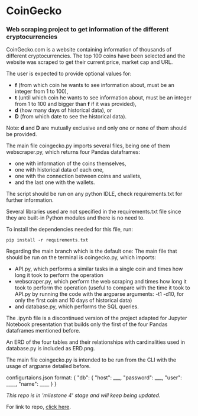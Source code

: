 # CoinGecko

### Web scraping project to get information of the different cryptocurrencies

CoinGecko.com is a website containing information of thousands of different cryptocurrencies.
The top 100 coins have been selected and the website was scraped to get their current price, market cap and URL.

The user is expected to provide optional values for:
- **f** (from which coin he wants to see information about, must be an integer from 1 to 100),
- **t** (until which coin he wants to see information about, must be an integer from 1 to 100 and bigger than **f** if it was provided), 
- **d** (how many days of historical data), or
- **D** (from which date to see the historical data).

Note: **d** and **D** are mutually exclusive and only one or none of them should be provided.

The main file coingecko.py imports several files, being one of them webscraper.py, which returns four Pandas dataframes:
- one with information of the coins themselves,
- one with historical data of each one, 
- one with the connection between coins and wallets,
- and the last one with the wallets.

The script should be run on any python IDLE, check requirements.txt for further information.

Several libraries used are not specified in the requirements.txt file since they are built-in Python modules and there is 
no need to.

To install the dependencies needed for this file, run:

```
pip install -r requirements.txt
```

Regarding the main branch which is the default one:
The main file that should be run on the terminal is coingecko.py, which imports:
- API.py, which performs a similar tasks in a single coin and times how long it took to perform the operation
- webscraper.py, which perform the web scraping and times how long it took to perform the operation (useful to compare 
with the time it took to API.py by running the code with the argparse arguments: -t1 -d10, for only the first coin and 
10 days of historical data)
- and database.py, which performs the SQL queries.

The .ipynb file is a discontinued version of the project adapted for Jupyter Notebook presentation that builds only the 
first of the four Pandas dataframes mentioned before.

An ERD of the four tables and their relationships with cardinalities used in database.py is included as ERD.png.

The main file coingecko.py is intended to be run from the CLI with the usage of argparse detailed before.

configurtaions.json format:
{
  "db": {
    "host": ___,
    "password": ___,
    "user": ____,
    "name": ____
  }
}


*This repo is in 'milestone 4' stage and will keep being updated.*

For link to repo, [click here](https://github.com/hmatzner/CoinGecko).

 
